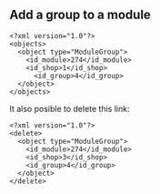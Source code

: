 ## Add a group to a module

```
<?xml version="1.0"?>
<objects>
  <object type="ModuleGroup">
    <id_module>274</id_module>
    <id_shop>1</id_shop>
	  <id_group>4</id_group>
  </object>
</objects>
```

It also posible to delete this link:

```
<?xml version="1.0"?>
<delete>
  <object type="ModuleGroup">
    <id_module>274</id_module>
    <id_shop>3</id_shop>
    <id_group>4</id_group>
  </object>
</delete>
```
